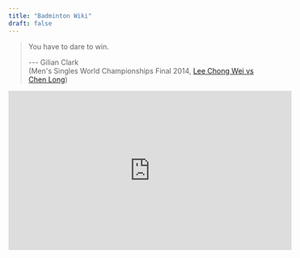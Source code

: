 ```yaml
---
title: "Badminton Wiki"
draft: false
---
```


> You have to dare to win.
>
> --- Gilian Clark<br>
> (Men's Singles World Championships Final 2014,
> [Lee Chong Wei vs Chen Long](https://www.youtube.com/live/cmf6Lg-om_8?si=mbOXJT1cs1eDWu3u&start=905&amp;end=958))

<iframe
    width="560"
    height="315"
    src="https://www.youtube.com/live/cmf6Lg-om_8?si=mbOXJT1cs1eDWu3u&start=905&amp;end=958"
    title="YouTube video player"
    frameborder="0"
    allow="accelerometer; autoplay; clipboard-write; encrypted-media; gyroscope; picture-in-picture; web-share"
    referrerpolicy="strict-origin-when-cross-origin"
    allowfullscreen
></iframe>
